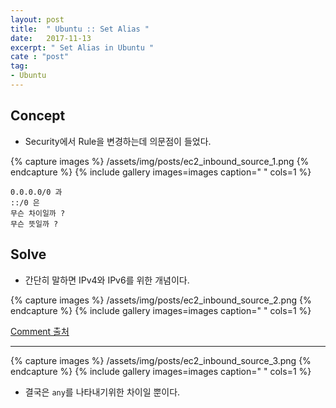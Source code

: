 ```yaml
---
layout: post
title:  " Ubuntu :: Set Alias "
date:   2017-11-13
excerpt: " Set Alias in Ubuntu "
cate : "post"
tag:
- Ubuntu
---
```


## Concept

* Security에서 Rule을 변경하는데 의문점이 들었다.

{% capture images %}
	/assets/img/posts/ec2_inbound_source_1.png
{% endcapture %}
{% include gallery images=images caption=" " cols=1 %}


```
0.0.0.0/0 과
::/0 은
무슨 차이일까 ?
무슨 뜻일까 ?
```

## Solve

* 간단히 말하면 IPv4와 IPv6를 위한 개념이다.

{% capture images %}
	/assets/img/posts/ec2_inbound_source_2.png
{% endcapture %}
{% include gallery images=images caption=" " cols=1 %}

[Comment 출처](http://docs.aws.amazon.com/ko_kr/AmazonVPC/latest/UserGuide/VPC_Route_Tables.html)

---


{% capture images %}
	/assets/img/posts/ec2_inbound_source_3.png
{% endcapture %}
{% include gallery images=images caption=" " cols=1 %}


* 결국은 `any`를 나타내기위한 차이일 뿐이다. 